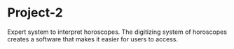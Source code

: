 # Project-2
Expert system to interpret horoscopes. 
The digitizing system of horoscopes creates a software that makes it easier for users to access.

